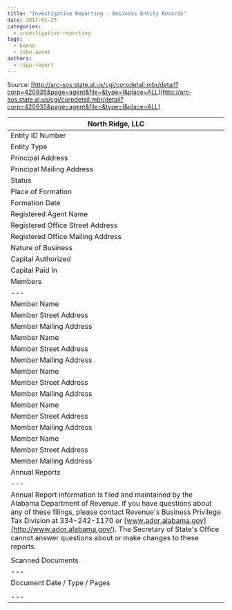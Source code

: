 ```yaml
---
title: "Investigative Reporting - Business Entity Records"
date: 2017-01-25
categories: 
  - investigative-reporting
tags: 
  - boone
  - john-avent
authors: 
  - ripp-report
---
```


Source: [http://arc-sos.state.al.us/cgi/corpdetail.mbr/detail?corp=420935&page=agent&file=&type=I&place=ALL](http://arc-sos.state.al.us/cgi/corpdetail.mbr/detail?corp=420935&page=agent&file=&type=I&place=ALL)

| North Ridge, LLC |
| --- |
| Entity ID Number | 420 - 935 |
| Entity Type | Domestic Limited Liability Company |
| Principal Address | SUMMERDALE, AL |
| Principal Mailing Address | Not Provided |
| Status | Exists |
| Place of Formation | Baldwin County |
| Formation Date | 6-2-2008 |
| Registered Agent Name | MARLIN MANAGEMENT LLC |
| Registered Office Street Address | 12940 UNDERWOOD RD SUMMERDALE, AL 36580 |
| Registered Office Mailing Address | Not Provided |
| Nature of Business | ACQUIRE/MANAGE/DEVELOP/LEASE/SELL/EXCHANGE REAL PROPERTY |
| Capital Authorized |  |
| Capital Paid In |  |
| Members |
| --- |
| Member Name | HEADWATER HOLDINGS LLC |
| Member Street Address | Not Provided |
| Member Mailing Address | Not Provided |
| Member Name | LAUREL LLC |
| Member Street Address | Not Provided |
| Member Mailing Address | Not Provided |
| Member Name | AVENT, JOHN G |
| Member Street Address | Not Provided |
| Member Mailing Address | Not Provided |
| Member Name | BULLOCK, JOSEPH P |
| Member Street Address | Not Provided |
| Member Mailing Address | Not Provided |
| Member Name | BOONE, KEVIN |
| Member Street Address | Not Provided |
| Member Mailing Address | Not Provided |
| Annual Reports |
| --- |
| Annual Report information is filed and maintained by the Alabama Department of Revenue. If you have questions about any of these filings, please contact Revenue's Business Privilege Tax Division at 334-242-1170 or [www.ador.alabama.gov](http://www.ador.alabama.gov/). The Secretary of State's Office cannot answer questions about or make changes to these reports. |
|  |  |
| Scanned Documents |
| --- |
| Document Date / Type / Pages | 6-2-2008     Certificate of Formation     2 pgs. |
|  |
| --- |
